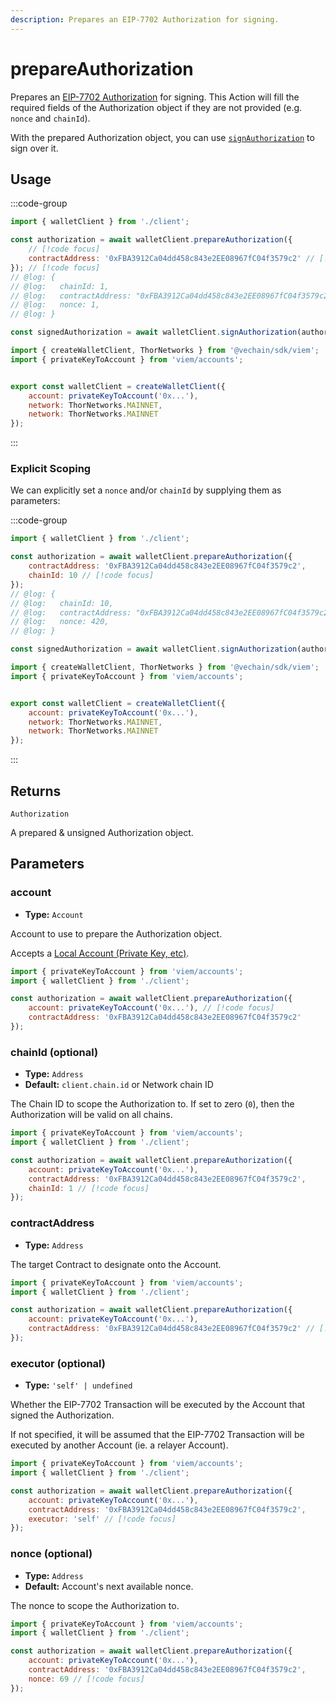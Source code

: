 ```yaml
---
description: Prepares an EIP-7702 Authorization for signing.
---
```


# prepareAuthorization

Prepares an [EIP-7702 Authorization](https://eips.ethereum.org/EIPS/eip-7702) for signing.
This Action will fill the required fields of the Authorization object if they are not provided (e.g. `nonce` and `chainId`).

With the prepared Authorization object, you can use [`signAuthorization`](/docs/eip7702/signAuthorization) to sign over it.

## Usage

:::code-group

```js twoslash [example.ts]
import { walletClient } from './client';

const authorization = await walletClient.prepareAuthorization({
    // [!code focus]
    contractAddress: '0xFBA3912Ca04dd458c843e2EE08967fC04f3579c2' // [!code focus]
}); // [!code focus]
// @log: {
// @log:   chainId: 1,
// @log:   contractAddress: "0xFBA3912Ca04dd458c843e2EE08967fC04f3579c2",
// @log:   nonce: 1,
// @log: }

const signedAuthorization = await walletClient.signAuthorization(authorization);
```

```js twoslash [client.ts] filename="client.ts"
import { createWalletClient, ThorNetworks } from '@vechain/sdk/viem';
import { privateKeyToAccount } from 'viem/accounts';


export const walletClient = createWalletClient({
    account: privateKeyToAccount('0x...'),
    network: ThorNetworks.MAINNET,
    network: ThorNetworks.MAINNET
});
```

:::

### Explicit Scoping

We can explicitly set a `nonce` and/or `chainId` by supplying them as parameters:

:::code-group

```js twoslash [example.ts]
import { walletClient } from './client';

const authorization = await walletClient.prepareAuthorization({
    contractAddress: '0xFBA3912Ca04dd458c843e2EE08967fC04f3579c2',
    chainId: 10 // [!code focus]
});
// @log: {
// @log:   chainId: 10,
// @log:   contractAddress: "0xFBA3912Ca04dd458c843e2EE08967fC04f3579c2",
// @log:   nonce: 420,
// @log: }

const signedAuthorization = await walletClient.signAuthorization(authorization);
```

```js twoslash [client.ts] filename="client.ts"
import { createWalletClient, ThorNetworks } from '@vechain/sdk/viem';
import { privateKeyToAccount } from 'viem/accounts';


export const walletClient = createWalletClient({
    account: privateKeyToAccount('0x...'),
    network: ThorNetworks.MAINNET,
    network: ThorNetworks.MAINNET
});
```

:::

## Returns

`Authorization`

A prepared & unsigned Authorization object.

## Parameters

### account

- **Type:** `Account`

Account to use to prepare the Authorization object.

Accepts a [Local Account (Private Key, etc)](/docs/clients/wallet#local-accounts-private-key-mnemonic-etc).

```js twoslash
import { privateKeyToAccount } from 'viem/accounts';
import { walletClient } from './client';

const authorization = await walletClient.prepareAuthorization({
    account: privateKeyToAccount('0x...'), // [!code focus]
    contractAddress: '0xFBA3912Ca04dd458c843e2EE08967fC04f3579c2'
});
```

### chainId (optional)

- **Type:** `Address`
- **Default:** `client.chain.id` or Network chain ID

The Chain ID to scope the Authorization to. If set to zero (`0`), then the Authorization will
be valid on all chains.

```js twoslash
import { privateKeyToAccount } from 'viem/accounts';
import { walletClient } from './client';

const authorization = await walletClient.prepareAuthorization({
    account: privateKeyToAccount('0x...'),
    contractAddress: '0xFBA3912Ca04dd458c843e2EE08967fC04f3579c2',
    chainId: 1 // [!code focus]
});
```

### contractAddress

- **Type:** `Address`

The target Contract to designate onto the Account.

```js twoslash
import { privateKeyToAccount } from 'viem/accounts';
import { walletClient } from './client';

const authorization = await walletClient.prepareAuthorization({
    account: privateKeyToAccount('0x...'),
    contractAddress: '0xFBA3912Ca04dd458c843e2EE08967fC04f3579c2' // [!code focus]
});
```

### executor (optional)

- **Type:** `'self' | undefined`

Whether the EIP-7702 Transaction will be executed by the Account that signed the Authorization.

If not specified, it will be assumed that the EIP-7702 Transaction will be executed by another Account (ie. a relayer Account).

```js twoslash
import { privateKeyToAccount } from 'viem/accounts';
import { walletClient } from './client';

const authorization = await walletClient.prepareAuthorization({
    account: privateKeyToAccount('0x...'),
    contractAddress: '0xFBA3912Ca04dd458c843e2EE08967fC04f3579c2',
    executor: 'self' // [!code focus]
});
```

### nonce (optional)

- **Type:** `Address`
- **Default:** Account's next available nonce.

The nonce to scope the Authorization to.

```js twoslash
import { privateKeyToAccount } from 'viem/accounts';
import { walletClient } from './client';

const authorization = await walletClient.prepareAuthorization({
    account: privateKeyToAccount('0x...'),
    contractAddress: '0xFBA3912Ca04dd458c843e2EE08967fC04f3579c2',
    nonce: 69 // [!code focus]
});
```

